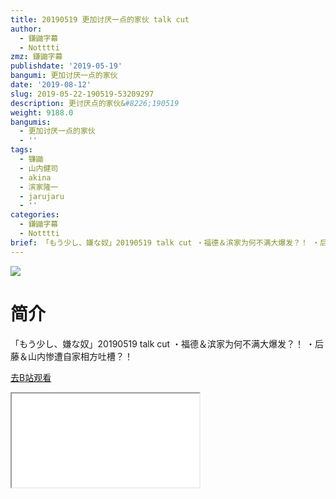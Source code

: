 ```yaml
---
title: 20190519 更加讨厌一点的家伙 talk cut
author:
  - 鎌鼬字幕
  - Notttti
zmz: 鎌鼬字幕
publishdate: '2019-05-19'
bangumi: 更加讨厌一点的家伙
date: '2019-08-12'
slug: 2019-05-22-190519-53209297
description: 更讨厌点的家伙&#8226;190519
weight: 9188.0
bangumis:
  - 更加讨厌一点的家伙
  - ''
tags:
  - 镰鼬
  - 山内健司
  - akina
  - 滨家隆一
  - jarujaru
  - ''
categories:
  - 鎌鼬字幕
  - Notttti
brief: 「もう少し、嫌な奴」20190519 talk cut ・福德＆滨家为何不满大爆发？！ ・后藤＆山内惨遭自家相方吐槽？！
---
```

![](https://raw.githubusercontent.com/tcgriffith/owaraisite/master/static/tmpimg/f91c560f3ad0ced34b608ab12c057d1a5fde7476.jpg.480.jpg)
# 简介  
「もう少し、嫌な奴」20190519 talk cut
・福德＆滨家为何不满大爆发？！
・后藤＆山内惨遭自家相方吐槽？！  

[去B站观看](https://www.bilibili.com/video/av53209297/)
<div class ="resp-container"><iframe class="testiframe" src="//player.bilibili.com/player.html?aid=53209297"", scrolling="no", allowfullscreen="true" > </iframe></div> 
